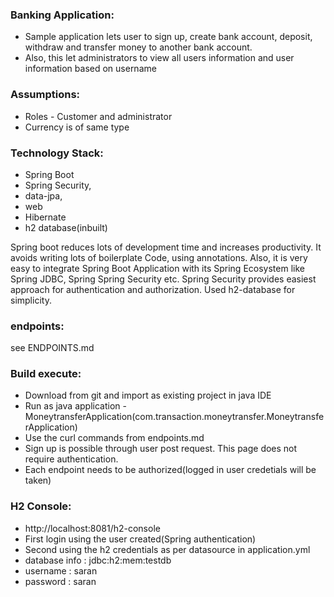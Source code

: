 ### Banking Application:
- Sample application lets user to sign up, create bank account, deposit, withdraw and transfer money to another bank account.
- Also, this let administrators to view all users information and user information based on username

### Assumptions:
- Roles - Customer and administrator
- Currency is of same type

### Technology Stack:
- Spring Boot
- Spring Security, 
- data-jpa, 
- web
- Hibernate
- h2 database(inbuilt)

Spring boot reduces lots of development time and increases productivity. It avoids writing lots of boilerplate Code, using annotations. Also, it is very easy to integrate Spring Boot Application with its Spring Ecosystem like Spring JDBC, Spring Spring Security etc. Spring Security provides easiest approach for authentication and authorization.
Used h2-database for simplicity. 

### endpoints:
see ENDPOINTS.md

### Build execute:
- Download from git and import as existing project in java IDE
- Run as java application - MoneytransferApplication(com.transaction.moneytransfer.MoneytransferApplication)
- Use the curl commands from endpoints.md
- Sign up is possible through user post request. This page does not require authentication.
- Each endpoint needs to be authorized(logged in user credetials will be taken)

### H2 Console:
- http://localhost:8081/h2-console
- First login using the user created(Spring authentication)
- Second using the h2 credentials as per datasource in application.yml
- database info : jdbc:h2:mem:testdb
- username : saran 
- password : saran
